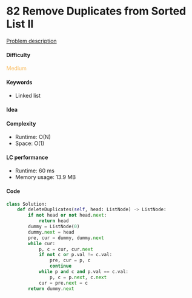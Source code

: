 82 Remove Duplicates from Sorted List II
=======================
[Problem description](https://leetcode.com/problems/remove-duplicates-from-sorted-list-ii/)

#### Difficulty
<span style="color:#FABC60">Medium</span>

#### Keywords
- Linked list

#### Idea


#### Complexity
- Runtime: O(N)
- Space: O(1)

#### LC performance
- Runtime: 60 ms
- Memory usage: 13.9 MB

#### Code
```python
class Solution:
    def deleteDuplicates(self, head: ListNode) -> ListNode:
        if not head or not head.next:
            return head
        dummy = ListNode(0)
        dummy.next = head
        pre, cur = dummy, dummy.next
        while cur:
            p, c = cur, cur.next
            if not c or p.val != c.val:
                pre, cur = p, c
                continue
            while p and c and p.val == c.val:
                p, c = p.next, c.next
            cur = pre.next = c
        return dummy.next
```